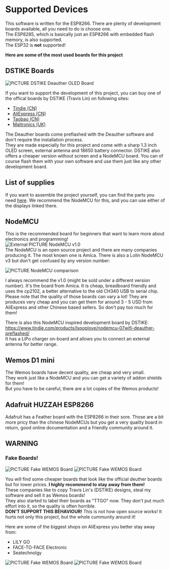 # Supported Devices

This software is written for the ESP8266. There are plenty of development boards available, all you need to do is choose one.  
The ESP8285, which is basically just an ESP8266 with embedded flash memory, is also supported.  
The ESP32 is **not** supported!  

**Here are some of the most used boards for this project**

## DSTIKE Boards
![PICTURE DSTIKE Deauther OLED Board](https://raw.githubusercontent.com/wiki/spacehuhn/esp8266_deauther/img/DSTIKE_Deauther_Board.jpg)

If you want to support the development of this project, you can buy one of the offical boards by DSTIKE (Travis Lin) on following sites:  
- [Tindie (CN)](https://tindie.com/stores/lspoplove)  
- [AliExpress (CN)](https://dstike.aliexpress.com/store/2996024)  
- [Taobao (CN)](https://shop135375846.taobao.com)  
- [Maltronics (UK)](https://maltronics.com/collections/deauthers)  

The Deauther boards come preflashed with the Deauther software and don't require the installation process.  
They are made especially for this project and come with a sharp 1.3 inch OLED screen, external antenna and 18650 battery connector. DSTIKE also offers a cheaper version without screen and a NodeMCU board. You can of course flash them with your own software and use them just like any other development board.  

## List of supplies
If you want to assemble the project yourself, you can find the parts you need [here](https://github.com/PwnKitteh/InsanelyCheapElectronics#deauther-20). We recommend the NodeMCU for this, and you can use either of the displays linked there. 

## NodeMCU
This is the recommended board for beginners that want to learn more about electronics and programming!  
![External PICTURE NodeMCU v1.0](https://raw.githubusercontent.com/spacehuhn/nodemcu-devkit-v1.0/master/Documents/NodeMCU_DEVKIT_1.0.jpg)  
The NodeMCU is an open source project and there are many companies producing it. The most known one is Amica. There is also a Lolin NodeMCU v3 but don't get confused by any version number:    


![PICTURE NodeMCU comparison](https://raw.githubusercontent.com/wiki/spacehuhn/esp8266_deauther/img/nodemcus.jpg)  


I always recommend the v1.0 (might be sold under a different version number). It's the board from Amica. It is cheap, breadboard friendly and uses the cp2102, a better alternative to the old CH340 USB to serial chip.  
Please note that the quality of those boards can vary a lot! They are produces very cheap and you can get them for around 3 - 5 USD from AliExpress and other Chinese based sellers. So don't pay too much for them!  

There is also this NodeMCU inspired development board by DSTIKE:  
https://www.tindie.com/products/lspoplove/nodemcu-07wifi-deauther-preflashed/  
It has a LiPo charger on-board and allows you to connect an external antenna for better range.  

## Wemos D1 mini
The Wemos boards have decent quality, are cheap and very small.  
They work just like a NodeMCU and you can get a variety of addon shields for them!  
But you have to be careful, there are a lot copies of the Wemos products!  

## Adafruit HUZZAH ESP8266
Adafruit has a Feather board with the ESP8266 in their sore. Those are a bit more pricy than the chinese NodeMCUs but you get a very quailty board in return, good online documentation and a friendly community around it.  

## WARNING

### Fake Boards!
![PICTURE Fake WEMOS Board](https://raw.githubusercontent.com/wiki/spacehuhn/esp8266_deauther/img/fake_wemos_1.jpg)
![PICTURE Fake WEMOS Board](https://raw.githubusercontent.com/wiki/spacehuhn/esp8266_deauther/img/fake_wemos_2.jpg)

You will find some cheaper boards that look like the official deuther boards but for lower prices. **I highly recommend to stay away from them!**  
These companies like to copy Travis Lin's (DSTIKE) designs, steal my software and sell it as Wemos boards!  
They also started to label their boards as "TTGO" now. They don't put much effort into it, so the quality is often horrible.  
**DON'T SUPPORT THIS BEHAVIOUR!**  This is not how open source works! It hurts not only this project, but the whole cummunity around it!  

Here are some of the biggest shops on AliExpress you better stay away from:  
- LILY GO 
- FACE-TO-FACE Electronic
- Seatechnolgy

![PICTURE Fake WEMOS Board](https://raw.githubusercontent.com/wiki/spacehuhn/esp8266_deauther/img/fake_wemos_3.jpg)
![PICTURE Fake WEMOS Board](https://raw.githubusercontent.com/wiki/spacehuhn/esp8266_deauther/img/fake_wemos_4.jpg)